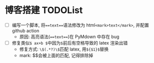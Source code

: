 # 博客搭建 TODOList

- [ ] 编写一个脚本, 将`==text==`语法修改为 html`<mark>text</mark>`, 并配置 github action
  - 原因: 高亮语法(`==text==`)在 PyMdown 中存在 bug
- [ ] 修复类似`$ ax+b $`中因为`$`前后有空格导致的 latex 渲染出错
  - 修复方式: `\$(.*?)\$`匹配 latex, 用`${$1}$`替换
  - mark: $$会被上面的匹配, 记得排除掉
